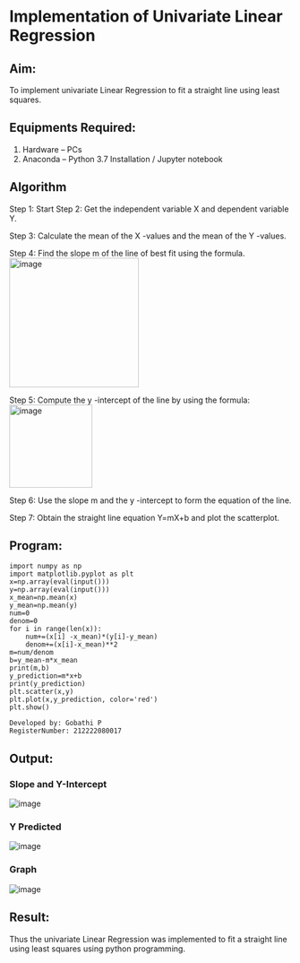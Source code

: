 # Implementation of Univariate Linear Regression
## Aim:
To implement univariate Linear Regression to fit a straight line using least squares.


## Equipments Required:
1. Hardware – PCs
2. Anaconda – Python 3.7 Installation / Jupyter notebook


## Algorithm
Step 1: Start
Step 2: Get the independent variable X and dependent variable Y.

Step 3: Calculate the mean of the X -values and the mean of the Y -values.

Step 4: Find the slope m of the line of best fit using the formula. 
<img width="231" alt="image" src="https://user-images.githubusercontent.com/93026020/192078527-b3b5ee3e-992f-46c4-865b-3b7ce4ac54ad.png">

Step 5: Compute the y -intercept of the line by using the formula:
<img width="148" alt="image" src="https://user-images.githubusercontent.com/93026020/192078545-79d70b90-7e9d-4b85-9f8b-9d7548a4c5a4.png">

Step 6: Use the slope m and the y -intercept to form the equation of the line.

Step 7: Obtain the straight line equation Y=mX+b and plot the scatterplot.


## Program:
```
import numpy as np
import matplotlib.pyplot as plt
x=np.array(eval(input()))
y=np.array(eval(input()))
x_mean=np.mean(x)
y_mean=np.mean(y)
num=0
denom=0
for i in range(len(x)):
    num+=(x[i] -x_mean)*(y[i]-y_mean)
    denom+=(x[i]-x_mean)**2
m=num/denom
b=y_mean-m*x_mean
print(m,b)
y_prediction=m*x+b
print(y_prediction)
plt.scatter(x,y)
plt.plot(x,y_prediction, color='red')
plt.show()

Developed by: Gobathi P
RegisterNumber: 212222080017

```


## Output:

### Slope and Y-Intercept
![image](https://github.com/user-attachments/assets/6cfa0a77-9357-4261-8bda-cb71a1e6bf6a)

### Y Predicted
![image](https://github.com/user-attachments/assets/4064a83d-8fa7-4a30-88b7-889e4eb5ad94)

### Graph
![image](https://github.com/user-attachments/assets/c4b4883d-aa96-404f-9b28-6237f511893a)


## Result:
Thus the univariate Linear Regression was implemented to fit a straight line using least squares using python programming.
